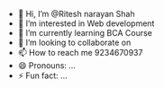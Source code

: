 
- 👋 Hi, I’m @Ritesh narayan Shah
- 👀 I’m interested in Web development 
- 🌱 I’m currently learning BCA Course 
- 💞️ I’m looking to collaborate on 
- 📫 How to reach me 9234670937
- 😄 Pronouns: ...
- ⚡ Fun fact: ...

<!---
toxicboi99/toxicboi99 is a ✨ special ✨ repository because its `README.md` (this file) appears on your GitHub profile.
You can click the Preview link to take a look at your changes.
--->

